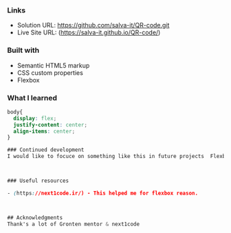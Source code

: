 
### Links

- Solution URL: https://github.com/salva-it/QR-code.git
- Live Site URL: (https://salva-it.github.io/QR-code/)


### Built with

- Semantic HTML5 markup
- CSS custom properties
- Flexbox


### What I learned

```css
body{
  display: flex;
  justify-content: center;
  align-items: center;
}

### Continued development
I would like to focuce on something like this in future projects  Flexbox & web animation 



### Useful resources

- (https://next1code.ir/) - This helped me for flexbox reason. 



## Acknowledgments
Thank's a lot of Gronten mentor & next1code
